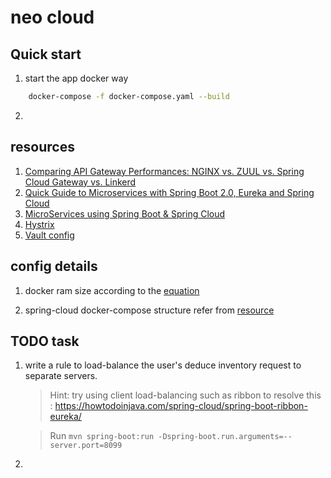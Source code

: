 # neo cloud

## Quick start
1. start the app docker way
```bash
    docker-compose -f docker-compose.yaml --build
```
2. 


## resources
1. [Comparing API Gateway Performances: NGINX vs. ZUUL vs. Spring Cloud Gateway vs. Linkerd](https://engineering.opsgenie.com/comparing-api-gateway-performances-nginx-vs-zuul-vs-spring-cloud-gateway-vs-linkerd-b2cc59c65369)
2. [Quick Guide to Microservices with Spring Boot 2.0, Eureka and Spring Cloud](https://piotrminkowski.wordpress.com/2018/04/26/quick-guide-to-microservices-with-spring-boot-2-0-eureka-and-spring-cloud/)
3. [MicroServices using Spring Boot & Spring Cloud](https://sivalabs.in/2018/03/microservices-using-springboot-spring-cloud-part-1-overview/)
4. [Hystrix](https://github.com/Netflix/Hystrix/wiki)
5. [Vault config](https://sivalabs.in/2018/03/microservices-part-2-configuration-management-spring-cloud-config-vault/)

## config details

1. docker ram size according to the [equation](https://github.com/dsyer/spring-boot-memory-blog/blob/master/cf.md)

2. spring-cloud docker-compose structure refer from [resource](https://github.com/sqshq/PiggyMetrics)

## TODO task

1. write a rule to load-balance the user's deduce inventory request to separate servers.
    > Hint: try using client load-balancing such as ribbon to resolve this : https://howtodoinjava.com/spring-cloud/spring-boot-ribbon-eureka/
    
    > Run ```mvn spring-boot:run -Dspring-boot.run.arguments=--server.port=8099```                                                                                                                                                                              
2.                                                                                            
                                                                                          